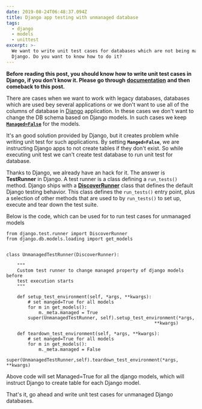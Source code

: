 ```yaml
---
date: 2019-08-24T06:48:37.094Z
title: Django app testing with unmanaged database
tags:
  - django
  - models
  - unittest
excerpt: >-
  We want to write unit test cases for databases which are not being managed by
  Django. Do you want to know how to do it?
---
```

**Before reading this post, you should know how to write unit test cases in Django, if you don't know it. Please go through** [**documentation**](https://docs.djangoproject.com/en/2.2/topics/testing/overview/#) **and then comeback to this post.**



There are cases when we want to work with legacy databases, databases which are used bey several applications or we don't want to use all of the columns of database in [Django](https://www.djangoproject.com/start/overview/) application. In these cases we don't want to change the DB schema based on Django models. In such cases we keep [**`Managed=False`**](https://docs.djangoproject.com/en/2.2/topics/db/models/#differences-between-proxy-inheritance-and-unmanaged-models) for the models.

It's an good solution provided by Django, but it creates problem while writing unit test for such applications. By setting **`Manged=False`**, we are instructing Django apps to not create tables if they don't exist. So while executing unit test we can't create test database to run unit test for database.

Thanks to Django, we already have an hack for it. The answer is **TestRunner** in Django. A test runner is a class defining a `run_tests()` method. Django ships with a [**DiscoverRunner**](https://docs.djangoproject.com/en/2.2/topics/testing/advanced/#defining-a-test-runner) class that defines the default Django testing behavior. This class defines the `run_tests()` entry point, plus a selection of other methods that are used to by `run_tests()` to set up, execute and tear down the test suite.

Below is the code, which can be used for to run test cases for unmanaged models

```
from django.test.runner import DiscoverRunner
from django.db.models.loading import get_models


class UnmanagedTestRunner(DiscoverRunner):

    """
    Custom test runner to change managed property of django models before 
    test execution starts
    """

    def setup_test_environment(self, *args, **kwargs):
        # set manged=True for all models
        for m in get_models():
            m._meta.managed = True
        super(UnmanagedTestRunner, self).setup_test_environment(*args,
                                                       **kwargs)

    def teardown_test_environment(self, *args, **kwargs):
        # set manged=True for all models
        for m in get_models():
            m._meta.managed = False 
        super(UnmanagedTestRunner,self).teardown_test_environment(*args,                                            **kwargs)
```

Above code will set Managed=True for all the django models, which will instruct Django to create table for each Django model.



That's it, go ahead and write unit test cases for unmanaged Django databases.
